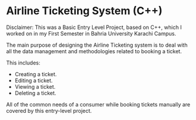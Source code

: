 
# Airline Ticketing System (C++)

Disclaimer: This was a Basic Entry Level Project, based on C++, which I worked on in my First Semester in Bahria University Karachi Campus. 

The main purpose of designing the Airline Ticketing system is to deal with all the data management and methodologies related to booking a ticket. 

This includes: 

- Creating a ticket.
- Editing a ticket.
- Viewing a ticket.
- Deleting a ticket.

All of the common needs of a consumer while booking tickets manually are covered by this entry-level project.
 
 
